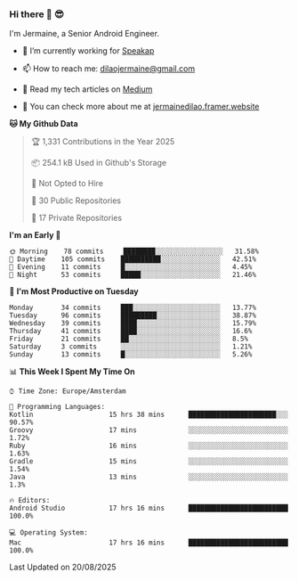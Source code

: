 ### Hi there 👋 😎
I'm Jermaine, a Senior Android Engineer.

- 🔭 I’m currently working for [Speakap](https://www.speakap.com/)

- 📫 How to reach me: dilaojermaine@gmail.com

- 📖 Read my tech articles on [Medium](https://jermainedilao.medium.com/)

- 👀 You can check more about me at [jermainedilao.framer.website](https://jermainedilao.framer.website)

<!--
**jermainedilao/jermainedilao** is a ✨ _special_ ✨ repository because its `README.md` (this file) appears on your GitHub profile.

Here are some ideas to get you started:

- 🔭 I’m currently working on ...
- 🌱 I’m currently learning ...
- 👯 I’m looking to collaborate on ...
- 🤔 I’m looking for help with ...
- 💬 Ask me about ...
- 📫 How to reach me: ...
- 😄 Pronouns: ...
- ⚡ Fun fact: ...
-->

<!--START_SECTION:waka-->
**🐱 My Github Data** 

> 🏆 1,331 Contributions in the Year 2025
 > 
> 📦 254.1 kB Used in Github's Storage 
 > 
> 🚫 Not Opted to Hire
 > 
> 📜 30 Public Repositories 
 > 
> 🔑 17 Private Repositories  
 > 
**I'm an Early 🐤** 

```text
🌞 Morning    78 commits     ████████░░░░░░░░░░░░░░░░░   31.58% 
🌆 Daytime    105 commits    ██████████░░░░░░░░░░░░░░░   42.51% 
🌃 Evening    11 commits     █░░░░░░░░░░░░░░░░░░░░░░░░   4.45% 
🌙 Night      53 commits     █████░░░░░░░░░░░░░░░░░░░░   21.46%

```
📅 **I'm Most Productive on Tuesday** 

```text
Monday       34 commits     ███░░░░░░░░░░░░░░░░░░░░░░   13.77% 
Tuesday      96 commits     █████████░░░░░░░░░░░░░░░░   38.87% 
Wednesday    39 commits     ████░░░░░░░░░░░░░░░░░░░░░   15.79% 
Thursday     41 commits     ████░░░░░░░░░░░░░░░░░░░░░   16.6% 
Friday       21 commits     ██░░░░░░░░░░░░░░░░░░░░░░░   8.5% 
Saturday     3 commits      ░░░░░░░░░░░░░░░░░░░░░░░░░   1.21% 
Sunday       13 commits     █░░░░░░░░░░░░░░░░░░░░░░░░   5.26%

```


📊 **This Week I Spent My Time On** 

```text
⌚︎ Time Zone: Europe/Amsterdam

💬 Programming Languages: 
Kotlin                   15 hrs 38 mins      ██████████████████████░░░   90.57% 
Groovy                   17 mins             ░░░░░░░░░░░░░░░░░░░░░░░░░   1.72% 
Ruby                     16 mins             ░░░░░░░░░░░░░░░░░░░░░░░░░   1.63% 
Gradle                   15 mins             ░░░░░░░░░░░░░░░░░░░░░░░░░   1.54% 
Java                     13 mins             ░░░░░░░░░░░░░░░░░░░░░░░░░   1.3%

🔥 Editors: 
Android Studio           17 hrs 16 mins      █████████████████████████   100.0%

💻 Operating System: 
Mac                      17 hrs 16 mins      █████████████████████████   100.0%

```


 Last Updated on 20/08/2025
<!--END_SECTION:waka-->
